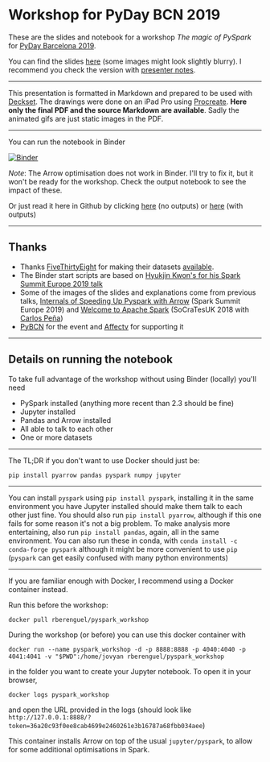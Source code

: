 # Workshop for PyDay BCN 2019

These are the slides and notebook for a workshop _The magic of PySpark_ for
[PyDay Barcelona 2019](https://pybcn.org/pyday-bcn-2019/). 

You can find the slides
[here](https://github.com/rberenguel/pyspark_workshop/raw/master/pyspark_workshop.pdf)
(some images might look slightly blurry). I recommend you check the version with
[presenter
notes](https://github.com/rberenguel/pyspark_workshop/raw/master/pyspark_workshop_with_notes.pdf).

---

This presentation is formatted in Markdown and prepared to be used with
[Deckset](https://www.decksetapp.com/). The drawings were done on an iPad Pro
using [Procreate](https://procreate.art). **Here only the final PDF and the
source Markdown are available**. Sadly the animated gifs are just static images
in the PDF.

---

You can run the notebook in Binder

[![Binder](https://mybinder.org/badge_logo.svg)](https://mybinder.org/v2/gh/rberenguel/pyspark_workshop/master?filepath=pyspark_workshop.ipynb)

_Note_: The Arrow optimisation does not work in Binder. I'll try to fix it, but
it won't be ready for the workshop. Check the output notebook to see the impact
of these.

Or just read it here in Github by clicking
[here](https://github.com/rberenguel/pyspark_workshop/blob/master/pyspark_workshop.ipynb)
(no outputs) or
[here](https://github.com/rberenguel/pyspark_workshop/blob/master/pyspark_workshop_outputs.ipynb)
(with outputs)

---

## Thanks

- Thanks [FiveThirtyEight](https://fivethirtyeight.com) for making their
  datasets [available](https://github.com/fivethirtyeight/data/).
- The Binder start scripts are based on [Hyukjin Kwon's for his Spark Summit
  Europe 2019 talk](https://github.com/HyukjinKwon/spark-notebooks)
- Some of the images of the slides and explanations come from previous talks,
  [Internals of Speeding Up Pyspark with
  Arrow](https://github.com/rberenguel/pyspark-arrow-pandas) (Spark Summit
  Europe 2019) and [Welcome to Apache
  Spark](https://github.com/rberenguel/WelcomeToApacheSpark) (SoCraTesUK 2018
  with [Carlos Peña](http://twitter.com/crafty_coder))
- [PyBCN](https://pybcn.org) for the event and
  [Affectv](https://engineering.affectv.com) for supporting it

---

## Details on running the notebook

To take full advantage of the workshop without using Binder (locally) you'll
need

- PySpark installed (anything more recent than 2.3 should be fine)
- Jupyter installed
- Pandas and Arrow installed
- All able to talk to each other
- One or more datasets

---

The TL;DR if you don't want to use Docker should just be:

```
pip install pyarrow pandas pyspark numpy jupyter
```

---

You can install `pyspark` using `pip install pyspark`, installing it in the same
environment you have Jupyter installed should make them talk to each other just
fine. You should also run `pip install pyarrow`, although if this one fails for
some reason it's not a big problem. To make analysis more entertaining, also run
`pip install pandas`, again, all in the same environment. You can also run these
in conda, with `conda install -c conda-forge pyspark` although it might be more
convenient to use `pip` (`pyspark` can get easily confused with many python
environments)

---

If you are familiar enough with Docker, I recommend using a Docker container
instead.

Run this before the workshop:

```
docker pull rberenguel/pyspark_workshop
```

During the workshop (or before) you can use this docker container with

```
docker run --name pyspark_workshop -d -p 8888:8888 -p 4040:4040 -p 4041:4041 -v "$PWD":/home/jovyan rberenguel/pyspark_workshop
```

in the folder you want to create your Jupyter notebook. To open it in your
browser,

```
docker logs pyspark_workshop 
```

and open the URL provided in the logs (should look like
`http://127.0.0.1:8888/?token=36a20c93f0ee8cab4699e2460261e3b16787a68fbb034aee`)

This container installs Arrow on top of the usual `jupyter/pyspark`, to allow
for some additional optimisations in Spark.
